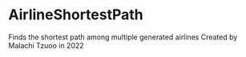 # AirlineShortestPath
 Finds the shortest path among multiple generated airlines
Created by Malachi Tzuoo in 2022
